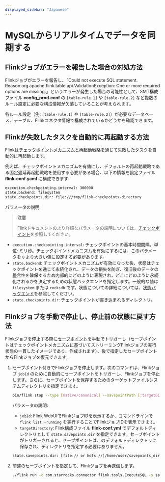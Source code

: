 ```yaml
---
displayed_sidebar: "Japanese"
---
```


# MySQLからリアルタイムでデータを同期する

## Flinkジョブがエラーを報告した場合の対処方法

Flinkジョブがエラーを報告し、「Could not execute SQL statement. Reason:org.apache.flink.table.api.ValidationException: One or more required options are missing.」というエラーが発生した場合の可能性として、SMT構成ファイル **config_prod.conf** の `[table-rule.1]` や `[table-rule.2]` など複数のルール設定に必要な構成情報が欠落していることが考えられます。

各ルール設定（例: `[table-rule.1]` や `[table-rule.2]`）が必要なデータベース、テーブル、Flinkコネクタ情報で構成されているかどうかを確認できます。

## Flinkが失敗したタスクを自動的に再起動する方法

Flinkは[チェックポイントメカニズム](https://nightlies.apache.org/flink/flink-docs-master/docs/dev/datastream/fault-tolerance/checkpointing/)と[再起動戦略](https://nightlies.apache.org/flink/flink-docs-release-1.15/docs/ops/state/task_failure_recovery/)を通じて失敗したタスクを自動的に再起動します。

例えば、チェックポイントメカニズムを有効にし、デフォルトの再起動戦略である固定遅延再起動戦略を使用する必要がある場合、以下の情報を設定ファイル **flink-conf.yaml** に構成できます:

```Bash
execution.checkpointing.interval: 300000
state.backend: filesystem
state.checkpoints.dir: file:///tmp/flink-checkpoints-directory
```

パラメータの説明:

> **注意**
>
> Flinkドキュメントのより詳細なパラメータの説明については、[チェックポイント](https://nightlies.apache.org/flink/flink-docs-master/docs/dev/datastream/fault-tolerance/checkpointing/)を参照してください。

- `execution.checkpointing.interval`: チェックポイントの基本時間間隔。単位: ミリ秒。チェックポイントメカニズムを有効にするには、このパラメータを `0` より大きい値に設定する必要があります。
- `state.backend`: チェックポイントメカニズムが有効になった後、状態はチェックポイントを通じて永続化され、データの損失を防ぎ、復旧後のデータの整合性を確保するため内部的にどのように表現され、どこにどのように永続化されるかを決定するための状態バックエンドを指定します。一般的な値は `filesystem` または `rocksdb` です。状態についての詳細については、[状態バックエンド](https://nightlies.apache.org/flink/flink-docs-master/docs/ops/state/state_backends/)を参照してください。
- `state.checkpoints.dir`: チェックポイントが書き込まれるディレクトリ。

## Flinkジョブを手動で停止し、停止前の状態に戻す方法

Flinkジョブを停止する際に[セーブポイント](https://nightlies.apache.org/flink/flink-docs-master/docs/ops/state/savepoints/)を手動でトリガーし（セーブポイントはチェックポイントメカニズムに基づいてストリーミングFlinkジョブの実行状態の一貫したイメージであり、作成されます）、後で指定したセーブポイントからFlinkジョブを復元できます。

1. セーブポイント付きでFlinkジョブを停止します。次のコマンドは、Flinkジョブ `jobId` のために自動的にセーブポイントをトリガーし、Flinkジョブを停止します。さらに、セーブポイントを保存するためのターゲットファイルシステムディレクトリを指定できます。

    ```Bash
    bin/flink stop --type [native/canonical] --savepointPath [:targetDirectory] :jobId
    ```

    パラメータの説明:

    - `jobId`: Flink WebUIでFlinkジョブIDを表示するか、コマンドラインで `flink list -running` を実行することでFlinkジョブIDを表示できます。
    - `targetDirectory`: Flink構成ファイル **flink-conf.yml** でデフォルトディレクトリとして `state.savepoints.dir` を指定できます。セーブポイントがトリガーされると、セーブポイントはこのデフォルトディレクトリに保存され、ディレクトリを指定する必要はありません。

    ```Bash
    state.savepoints.dir: [file:// or hdfs://]/home/user/savepoints_dir
    ```

2. 前述のセーブポイントを指定して、Flinkジョブを再送信します。

    ```Bash
    ./flink run -c com.starrocks.connector.flink.tools.ExecuteSQL -s savepoints_dir/savepoints-xxxxxxxx flink-connector-starrocks-xxxx.jar -f flink-create.all.sql 
    ```
